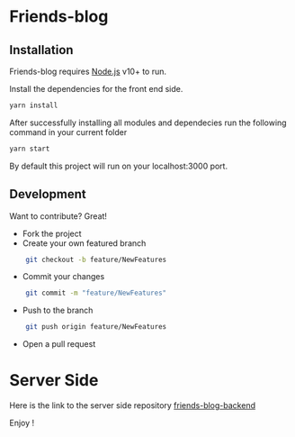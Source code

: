 # Friends-blog

## Installation

Friends-blog requires [Node.js](https://nodejs.org/) v10+ to run.

Install the dependencies for the front end side.

```sh
yarn install
```
After successfully installing all modules and dependecies run the following command in your current folder
```sh
yarn start
```

By default this project will run on your localhost:3000 port.
## Development

Want to contribute? Great!

- Fork the project
- Create your own featured branch
```sh
    git checkout -b feature/NewFeatures
```
- Commit your changes
```sh
    git commit -m "feature/NewFeatures"
```
- Push to the branch
```sh
    git push origin feature/NewFeatures
```
- Open a pull request

# Server Side

Here is the link to the server side repository
 [friends-blog-backend](https://github.com/MDAmir159/friends-blog-backend)
 
 Enjoy !
